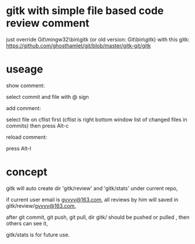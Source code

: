 
# gitk with simple file based code review comment

just override Git\mingw32\bin\gitk (or old version: Git\bin\gitk) with this gitk: https://github.com/ghosthamlet/git/blob/master/gitk-git/gitk

# useage

show comment:

select commit and file with @ sign


add comment:

select file on cflist first (cflist is right bottom window list of changed files in commits)
then press Alt-c


reload comment:

press Alt-l


# concept

gitk will auto create dir 'gitk/review' and 'gitk/stats' under current repo,

if current user email is gvvvv@163.com, all reviews by him will saved in gitk/review/gvvvv@163.com,

after git commit, git push, git pull, dir gitk/ should be pushed or pulled , then others can see it,

gitk/stats is for future use.

